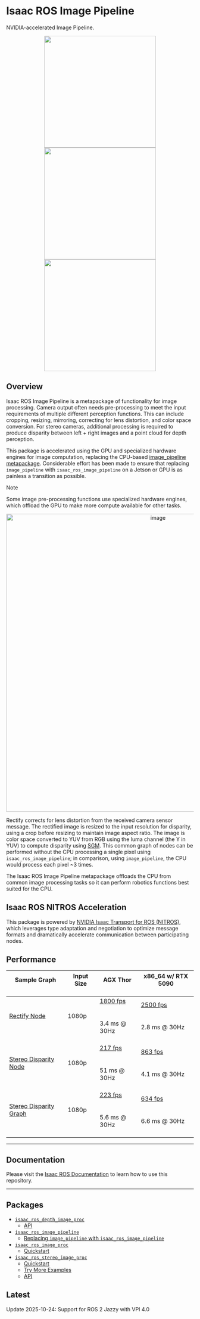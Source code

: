 # Isaac ROS Image Pipeline

NVIDIA-accelerated Image Pipeline.

<div align="center"><img src="https://media.githubusercontent.com/media/NVIDIA-ISAAC-ROS/.github/release-4.0/resources/isaac_ros_docs/repositories_and_packages/isaac_ros_image_pipeline/100_right.jpg/" width="300px"/>
<img src="https://media.githubusercontent.com/media/NVIDIA-ISAAC-ROS/.github/release-4.0/resources/isaac_ros_docs/repositories_and_packages/isaac_ros_image_pipeline/300_right_hallway2_rect.png/" width="300px"/></div>
<div align="center"><img src="https://media.githubusercontent.com/media/NVIDIA-ISAAC-ROS/.github/release-4.0/resources/isaac_ros_docs/repositories_and_packages/isaac_ros_image_pipeline/300_right_hallway2_gray_rect.png/" width="300px"/></div>

## Overview

Isaac ROS Image Pipeline is a metapackage of functionality for image
processing. Camera output often needs pre-processing to meet the input
requirements of multiple different perception functions. This can
include cropping, resizing, mirroring, correcting for lens distortion,
and color space conversion. For stereo cameras, additional processing is
required to produce disparity between left + right images and a point
cloud for depth perception.

This package is accelerated using the GPU and specialized hardware
engines for image computation, replacing the CPU-based
[image_pipeline metapackage](https://docs.ros.org/en/rolling/p/image_pipeline).
Considerable effort has been made to ensure that replacing
`image_pipeline` with `isaac_ros_image_pipeline` on a Jetson or GPU
is as painless a transition as possible.

> [!Note]
> Some image pre-processing functions use specialized
> hardware engines, which offload the GPU to make more compute
> available for other tasks.
<div align="center"><a class="reference internal image-reference" href="https://media.githubusercontent.com/media/NVIDIA-ISAAC-ROS/.github/release-4.0/resources/isaac_ros_docs/repositories_and_packages/isaac_ros_image_pipeline/isaac_ros_image_pipeline_nodegraph.png/"><img alt="image" src="https://media.githubusercontent.com/media/NVIDIA-ISAAC-ROS/.github/release-4.0/resources/isaac_ros_docs/repositories_and_packages/isaac_ros_image_pipeline/isaac_ros_image_pipeline_nodegraph.png/" width="800px"/></a></div>

Rectify corrects for lens distortion from the received camera sensor
message. The rectified image is resized to the input resolution for
disparity, using a crop before resizing to maintain image aspect ratio.
The image is color space converted to YUV from RGB using the luma
channel (the Y in YUV) to compute disparity using
[SGM](https://en.wikipedia.org/wiki/Semi-global_matching). This
common graph of nodes can be performed without the CPU processing a
single pixel using `isaac_ros_image_pipeline`; in comparison, using
`image_pipeline`, the CPU would process each pixel ~3 times.

The Isaac ROS Image Pipeline metapackage offloads the CPU from common
image processing tasks so it can perform robotics functions best suited
for the CPU.

## Isaac ROS NITROS Acceleration

This package is powered by [NVIDIA Isaac Transport for ROS (NITROS)](https://developer.nvidia.com/blog/improve-perception-performance-for-ros-2-applications-with-nvidia-isaac-transport-for-ros/), which leverages type adaptation and negotiation to optimize message formats and dramatically accelerate communication between participating nodes.

## Performance

| Sample Graph<br/><br/>                                                                                                                                                                             | Input Size<br/><br/>   | AGX Thor<br/><br/>                                                                                                                                                        | x86_64 w/ RTX 5090<br/><br/>                                                                                                                                              |
|----------------------------------------------------------------------------------------------------------------------------------------------------------------------------------------------------|------------------------|---------------------------------------------------------------------------------------------------------------------------------------------------------------------------|---------------------------------------------------------------------------------------------------------------------------------------------------------------------------|
| [Rectify Node](https://github.com/NVIDIA-ISAAC-ROS/isaac_ros_benchmark/blob/release-4.0/benchmarks/isaac_ros_image_proc_benchmark/scripts/isaac_ros_rectify_node.py)<br/><br/>                     | 1080p<br/><br/>        | [1800 fps](https://github.com/NVIDIA-ISAAC-ROS/isaac_ros_benchmark/blob/release-4.0/results/isaac_ros_rectify_node-agx_thor.json)<br/><br/><br/>3.4 ms @ 30Hz<br/><br/>   | [2500 fps](https://github.com/NVIDIA-ISAAC-ROS/isaac_ros_benchmark/blob/release-4.0/results/isaac_ros_rectify_node-x86-5090.json)<br/><br/><br/>2.8 ms @ 30Hz<br/><br/>   |
| [Stereo Disparity Node](https://github.com/NVIDIA-ISAAC-ROS/isaac_ros_benchmark/blob/release-4.0/benchmarks/isaac_ros_stereo_image_proc_benchmark/scripts/isaac_ros_disparity_node.py)<br/><br/>   | 1080p<br/><br/>        | [217 fps](https://github.com/NVIDIA-ISAAC-ROS/isaac_ros_benchmark/blob/release-4.0/results/isaac_ros_disparity_node-agx_thor.json)<br/><br/><br/>51 ms @ 30Hz<br/><br/>   | [863 fps](https://github.com/NVIDIA-ISAAC-ROS/isaac_ros_benchmark/blob/release-4.0/results/isaac_ros_disparity_node-x86-5090.json)<br/><br/><br/>4.1 ms @ 30Hz<br/><br/>  |
| [Stereo Disparity Graph](https://github.com/NVIDIA-ISAAC-ROS/isaac_ros_benchmark/blob/release-4.0/benchmarks/isaac_ros_stereo_image_proc_benchmark/scripts/isaac_ros_disparity_graph.py)<br/><br/> | 1080p<br/><br/>        | [223 fps](https://github.com/NVIDIA-ISAAC-ROS/isaac_ros_benchmark/blob/release-4.0/results/isaac_ros_disparity_graph-agx_thor.json)<br/><br/><br/>5.6 ms @ 30Hz<br/><br/> | [634 fps](https://github.com/NVIDIA-ISAAC-ROS/isaac_ros_benchmark/blob/release-4.0/results/isaac_ros_disparity_graph-x86-5090.json)<br/><br/><br/>6.6 ms @ 30Hz<br/><br/> |

---

## Documentation

Please visit the [Isaac ROS Documentation](https://nvidia-isaac-ros.github.io/repositories_and_packages/isaac_ros_image_pipeline/index.html) to learn how to use this repository.

---

## Packages

* [`isaac_ros_depth_image_proc`](https://nvidia-isaac-ros.github.io/repositories_and_packages/isaac_ros_image_pipeline/isaac_ros_depth_image_proc/index.html)
  * [API](https://nvidia-isaac-ros.github.io/repositories_and_packages/isaac_ros_image_pipeline/isaac_ros_depth_image_proc/index.html#api)
* [`isaac_ros_image_pipeline`](https://nvidia-isaac-ros.github.io/repositories_and_packages/isaac_ros_image_pipeline/isaac_ros_image_pipeline/index.html)
  * [Replacing `image_pipeline` with `isaac_ros_image_pipeline`](https://nvidia-isaac-ros.github.io/repositories_and_packages/isaac_ros_image_pipeline/isaac_ros_image_pipeline/index.html#replacing-image-pipeline-with-isaac-ros-image-pipeline)
* [`isaac_ros_image_proc`](https://nvidia-isaac-ros.github.io/repositories_and_packages/isaac_ros_image_pipeline/isaac_ros_image_proc/index.html)
  * [Quickstart](https://nvidia-isaac-ros.github.io/repositories_and_packages/isaac_ros_image_pipeline/isaac_ros_image_proc/index.html#quickstart)
* [`isaac_ros_stereo_image_proc`](https://nvidia-isaac-ros.github.io/repositories_and_packages/isaac_ros_image_pipeline/isaac_ros_stereo_image_proc/index.html)
  * [Quickstart](https://nvidia-isaac-ros.github.io/repositories_and_packages/isaac_ros_image_pipeline/isaac_ros_stereo_image_proc/index.html#quickstart)
  * [Try More Examples](https://nvidia-isaac-ros.github.io/repositories_and_packages/isaac_ros_image_pipeline/isaac_ros_stereo_image_proc/index.html#try-more-examples)
  * [API](https://nvidia-isaac-ros.github.io/repositories_and_packages/isaac_ros_image_pipeline/isaac_ros_stereo_image_proc/index.html#api)

## Latest

Update 2025-10-24: Support for ROS 2 Jazzy with VPI 4.0

